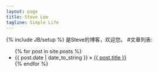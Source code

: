 ```yaml
---
layout: page
title: Steve Lee 
tagline: Simple Life
---
```

{% include JB/setup %}
是Steve的博客，欢迎您。
#文章列表:
<ul class="posts">
  {% for post in site.posts %}
    <li><span>{{ post.date | date_to_string }}</span> &raquo; <a href="{{ BASE_PATH }}{{ post.url }}">{{ post.title }}</a></li>
  {% endfor %}
</ul>
